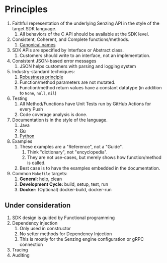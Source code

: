 # Principles

1. Faithful representation of the underlying Senzing API in the style of the target SDK language.
   1. All behaviors of the C API should be available at the SDK level.
1. Consistent, Coherent, and Complete functions/methods.
    1. [Canonical names](canonical-names.md)
1. SDK APIs are specified by Interface or Abstract class.
    1. Customers should write to an interface, not an implementation.
1. Consistent JSON-based error messages
    1. JSON helps customers with parsing and logging system
1. Industry-standard techniques:
    1. [Robustness principle](https://en.wikipedia.org/wiki/Robustness_principle)
    1. Function/method parameters are not mutated.
    1. Function/method return values have a constant datatype (in addition to `None`, `null`, `nil`)
1. Testing
    1. All Method/Functions have Unit Tests run by GitHub Actions for every Push
    1. Code coverage analysis is done.
1. Documentation is in the style of the language.
    1. Java
    1. [Go](https://pkg.go.dev/github.com/senzing/g2-sdk-go)
    1. [Python](https://senzing-garage.github.io/g2-sdk-python-next/)
1. Examples
    1. These examples are a "Reference", not a "Guide".
        1. Think "dictionary", not "encyclopedia".
        1. They are not use-cases, but merely shows how function/method is called.
    1. Best case is to have the examples embedded in the documentation.
1. Common `Makefile` targets:
    1. **General:** help, clean
    1. **Development Cycle:** build, setup, test, run
    1. **Docker:** (Optional) docker-build, docker-run

## Under consideration

1. SDK design is guided by Functional programming
1. Dependency injection
    1. Only used in constructor
    1. No setter methods for Dependency Injection
    1. This is mostly for the Senzing engine configuration or gRPC connection
1. Tracing
1. Auditing
